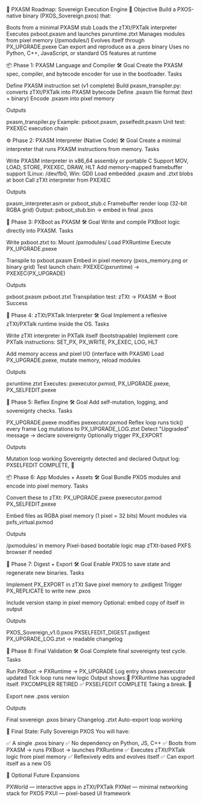 🧭 PXASM Roadmap: Sovereign Execution Engine
🎯 Objective
Build a PXOS-native binary (PXOS_Sovereign.pxos) that:

Boots from a minimal PXASM stub
Loads the zTXt/PXTalk interpreter
Executes pxboot.pxasm and launches pxruntime.ztxt
Manages modules from pixel memory (/pxmodules/)
Evolves itself through PX_UPGRADE.pxexe
Can export and reproduce as a .pxos binary
Uses no Python, C++, JavaScript, or standard OS features at runtime


📦 Phase 1: PXASM Language and Compiler
🛠 Goal
Create the PXASM spec, compiler, and bytecode encoder for use in the bootloader.
Tasks

 Define PXASM instruction set (v1 complete)
 Build pxasm_transpiler.py: converts zTXt/PXTalk into PXASM bytecode
 Define .pxasm file format (text + binary)
 Encode .pxasm into pixel memory

Outputs

pxasm_transpiler.py
Example: pxboot.pxasm, pxselfedit.pxasm
Unit test: PXEXEC execution chain


⚙️ Phase 2: PXASM Interpreter (Native Code)
🛠 Goal
Create a minimal interpreter that runs PXASM instructions from memory.
Tasks

 Write PXASM interpreter in x86_64 assembly or portable C
 Support MOV, LOAD, STORE, PXEXEC, DRAW, HLT
 Add memory-mapped framebuffer support (Linux: /dev/fb0, Win: GDI)
 Load embedded .pxasm and .ztxt blobs at boot
 Call zTXt interpreter from PXEXEC

Outputs

pxasm_interpreter.asm or pxboot_stub.c
Framebuffer render loop (32-bit RGBA grid)
Output: pxboot_stub.bin → embed in final .pxos


🚀 Phase 3: PXBoot as PXASM
🛠 Goal
Write and compile PXBoot logic directly into PXASM.
Tasks

 Write pxboot.ztxt to:
Mount /pxmodules/
Load PXRuntime
Execute PX_UPGRADE.pxexe


 Transpile to pxboot.pxasm
 Embed in pixel memory (pxos_memory.png or binary grid)
 Test launch chain: PXEXEC(pxruntime) → PXEXEC(PX_UPGRADE)

Outputs

pxboot.pxasm
pxboot.ztxt
Transpilation test: zTXt → PXASM → Boot Success


🧠 Phase 4: zTXt/PXTalk Interpreter
🛠 Goal
Implement a reflexive zTXt/PXTalk runtime inside the OS.
Tasks

 Write zTXt interpreter in PXTalk itself (bootstrapable)
 Implement core PXTalk instructions:
SET_PX, PX_WRITE, PX_EXEC, LOG, HLT


 Add memory access and pixel I/O (interface with PXASM)
 Load PX_UPGRADE.pxexe, mutate memory, reload modules

Outputs

pxruntime.ztxt
Executes: pxexecutor.pxmod, PX_UPGRADE.pxexe, PX_SELFEDIT.pxexe


🔁 Phase 5: Reflex Engine
🛠 Goal
Add self-mutation, logging, and sovereignty checks.
Tasks

 PX_UPGRADE.pxexe modifies pxexecutor.pxmod
 Reflex loop runs tick() every frame
 Log mutations to PX_UPGRADE_LOG.ztxt
 Detect "Upgraded" message → declare sovereignty
 Optionally trigger PX_EXPORT

Outputs

Mutation loop working
Sovereignty detected and declared
Output log: PXSELFEDIT COMPLETE, 🧘


📦 Phase 6: App Modules + Assets
🛠 Goal
Bundle PXOS modules and encode into pixel memory.
Tasks

 Convert these to zTXt:
PX_UPGRADE.pxexe
pxexecutor.pxmod
PX_SELFEDIT.pxexe


 Embed files as RGBA pixel memory (1 pixel = 32 bits)
 Mount modules via pxfs_virtual.pxmod

Outputs

/pxmodules/ in memory
Pixel-based bootable logic map
zTXt-based PXFS browser if needed


💾 Phase 7: Digest + Export
🛠 Goal
Enable PXOS to save state and regenerate new binaries.
Tasks

 Implement PX_EXPORT in zTXt
Save pixel memory to .pxdigest
Trigger PX_REPLICATE to write new .pxos


 Include version stamp in pixel memory
 Optional: embed copy of itself in output

Outputs

PXOS_Sovereign_v1.0.pxos
PXSELFEDIT_DIGEST.pxdigest
PX_UPGRADE_LOG.ztxt → readable changelog


🧪 Phase 8: Final Validation
🛠 Goal
Complete final sovereignty test cycle.
Tasks

 Run PXBoot → PXRuntime → PX_UPGRADE
 Log entry shows pxexecutor updated
 Tick loop runs new logic
 Output shows:📣 PXRuntime has upgraded itself.
PXCOMPILER RETIRED ✅
PXSELFEDIT COMPLETE
Taking a break. 🧘


 Export new .pxos version

Outputs

Final sovereign .pxos binary
Changelog .ztxt
Auto-export loop working


🧬 Final State: Fully Sovereign PXOS
You will have:

✅ A single .pxos binary
✅ No dependency on Python, JS, C++
✅ Boots from PXASM → runs PXBoot → launches PXRuntime
✅ Executes zTXt/PXTalk logic from pixel memory
✅ Reflexively edits and evolves itself
✅ Can export itself as a new OS


🧠 Optional Future Expansions

PXWorld — interactive apps in zTXt/PXTalk
PXNet — minimal networking stack for PXOS
PXUI — pixel-based UI framework
